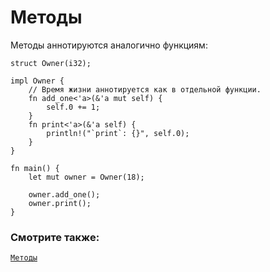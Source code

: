 # Методы

Методы аннотируются аналогично функциям:

```rust,editable
struct Owner(i32);

impl Owner {
    // Время жизни аннотируется как в отдельной функции.
    fn add_one<'a>(&'a mut self) {
        self.0 += 1;
    }
    fn print<'a>(&'a self) {
        println!("`print`: {}", self.0);
    }
}

fn main() {
    let mut owner = Owner(18);

    owner.add_one();
    owner.print();
}
```

### Смотрите также:

[`Методы`][methods]

[methods]: fn/methods.html
